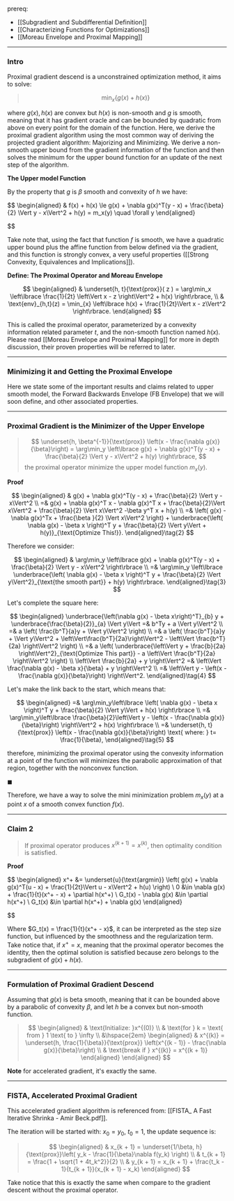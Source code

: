 prereq: 
* [[Subgradient and Subdifferential Definition]]
* [[Characterizing Functions for Optimizations]]
* [[Moreau Envelope and Proximal Mapping]]

---
### **Intro**

Proximal gradient descend is a unconstrained optimization method, it aims to solve: 

> $$\min_x \{g(x) + h(x)\}$$

where $g(x), h(x)$ are convex but $h(x)$ is non-smooth and $g$ is smooth, meaning that it has gradient oracle and can be bounded by quadratic from above on every point for the domain of the function. Here, we derive the proximal gradient algorithm using the most common way of deriving the projected gradient algorithm: Majorizing and Minimizing. We derive a non-smooth upper bound from the gradient information of the function and then solves the minimum for the upper bound function for an update of the next step of the algorithm. 

**The Upper model Function**

By the property that $g$ is $\beta$ smooth and convexity of $h$ we have: 

$$
\begin{aligned}
    & f(x) + h(x) \le 
    g(x) + \nabla g(x)^T(y - x) + \frac{\beta}{2} \Vert y - x\Vert^2
    + h(y) = m_x(y) \quad \forall y
\end{aligned}

$$

Take note that, using the fact that function $f$ is smooth, we have a quadratic upper bound plus the affine function from below defined via the gradient, and this function is strongly convex, a very useful properties ([[Strong Convexity, Equivalences and Implications]]). 



**Define: The Proximal Operator and Moreau Envelope**

$$
\begin{aligned}
    & \underset{h, t}{\text{prox}}(
    z
    ) = 
    \arg\min_x \left\lbrace 
        \frac{1}{2t}
        \left\Vert
            x - z
        \right\Vert^2
        + 
        h(x)
    \right\rbrace, 
    \\
    & \text{env}_{h,t}(z) = 
    \min_{x} \left\lbrace
        h(x) + \frac{1}{2t}\Vert x - z\Vert^2
    \right\rbrace. 
\end{aligned}
$$

This is called the proximal operator, parameterized by a convexity information related parameter $t$, and the non-smooth function named $h(x)$. Please read [[Moreau Envelope and Proximal Mapping]] for more in depth discussion, their proven properties will be referred to later. 

---
### **Minimizing it and Getting the Proximal Envelope**

Here we state some of the important results and claims related to upper smooth model, the Forward Backwards Envelope (FB Envelope) that we will soon define, and other associated properties. 



---
### **Proximal Gradient is the Minimizer of the Upper Envelope**

> $$
> \underset{h, \beta^{-1}}{\text{prox}} \left(x - \frac{\nabla g(x)}{\beta}\right) = 
> \arg\min_y \left\lbrace
>     g(x) + \nabla g(x)^T(y - x) + \frac{\beta}{2}
>     \Vert y - x\Vert^2 + h(y)
> \right\rbrace,
> $$
> the proximal operator minimize the upper model function $m_x(y)$. 

**Proof**

$$
\begin{aligned}
    & g(x) + \nabla g(x)^T(y - x) + \frac{\beta}{2} \Vert y - x\Vert^2
    \\
    =&
    g(x) + \nabla g(x)^T x - \nabla g(x)^T x + 
    \frac{\beta}{2}\Vert x\Vert^2 + \frac{\beta}{2} \Vert x\Vert^2
    -\beta y^T x + h(y)
    \\
    =& 
    \left(
        g(x) - \nabla g(x)^Tx + \frac{\beta }{2} \Vert x\Vert^2
    \right) + 
    \underbrace{\left(
        \nabla g(x) - \beta x
    \right)^T y + \frac{\beta}{2} \Vert y\Vert + h(y)}_{\text{Optimize This!}}. 
\end{aligned}\tag{2}
$$

Therefore we consider:  

$$
\begin{aligned}
    & \arg\min_y \left\lbrace
    g(x) + \nabla g(x)^T(y - x) + \frac{\beta}{2} \Vert y - x\Vert^2
    \right\rbrace
    \\
    =&
    \arg\min_y \left\lbrace
        \underbrace{\left(
            \nabla g(x) - \beta x
        \right)^T y + \frac{\beta}{2} \Vert y\Vert^2}_{\text{the smooth part}} + h(y)
    \right\rbrace. 
\end{aligned}\tag{3}
$$

Let's complete the square here: 

$$
\begin{aligned}
    \underbrace{\left(\nabla g(x) - \beta x\right)^T}_{b} y + \underbrace{\frac{\beta}{2}}_{a} \Vert y\Vert =&
    b^Ty + a \Vert y\Vert^2
    \\
    =&
    a \left(
        \frac{b^T}{a}y + \Vert y\Vert^2
    \right)
    \\
    =& 
    a \left(
        \frac{b^T}{a}y + \Vert y\Vert^2 + 
        \left\Vert\frac{b^T}{2a}\right\Vert^2
        - 
        \left\Vert
             \frac{b^T}{2a}
        \right\Vert^2
    \right)
    \\
    =& 
    a \left(
        \underbrace{\left\Vert
              y + \frac{b}{2a}
        \right\Vert^2}_{\text{Optimize This part}}
        -
        a \left\Vert
             \frac{b^T}{2a}
        \right\Vert^2
    \right)
    \\
    \left\Vert
        \frac{b}{2a} + y
    \right\Vert^2
    =& 
    \left\Vert
         \frac{\nabla g(x) - \beta x}{\beta} + y
    \right\Vert^2 
    \\
    =& 
    \left\Vert
        y - \left(x - \frac{\nabla g(x)}{\beta}\right)
    \right\Vert^2. 
\end{aligned}\tag{4}
$$

Let's make the link back to the start, which means that: 

$$
\begin{aligned}
    =& 
    \arg\min_y\left\lbrace
        \left(
            \nabla g(x) - \beta x
        \right)^T y + \frac{\beta}{2} \Vert y\Vert
        + h(x)
    \right\rbrace 
    \\
    =& 
    \arg\min_y\left\lbrace
        \frac{\beta}{2}\left\Vert
        y - \left(x - \frac{\nabla g(x)}{\beta}\right)
    \right\Vert^2 + h(x)
    \right\rbrace
    \\
    =& 
    \underset{h, t}{\text{prox}} \left(x - \frac{\nabla g(x)}{\beta}\right) \text{ where: } t= \frac{1}{\beta}, 
\end{aligned}\tag{5}
$$

therefore, minimizing the proximal operator using the convexity information at a point of the function will minimizes the parabolic approximation of that region, together with the nonconvex function. 

$\blacksquare$

Therefore, we have a way to solve the mini minimization problem $m_x(y)$ at a point $x$ of a smooth convex function $f(x)$. 


---
### **Claim 2**

> If proximal operator produces $x^{(k+ 1)} = x^{(k)}$, then optimality condition is satisfied. 

**Proof**

$$
\begin{aligned}
    x^+ &= \underset{u}{\text{argmin}} \left(
        g(x) + \nabla g(x)^T(u - x) + \frac{1}{2t}\Vert u - x\Vert^2 + h(u)
    \right)
    \\
    0 &\in \nabla g(x) + \frac{1}{t}(x^+ - x) + \partial h(x^+)
    \\
    G_t(x) - \nabla g(x) &\in \partial h(x^+)
    \\
    G_t(x) &\in \partial h(x^+) + \nabla g(x)
\end{aligned}

$$

Where $G_t(x) = \frac{1}{t}(x^+ - x)$, it can be interpreted as the step size function, but influenced by the smoothness and the regularization term. Take notice that, if $x^+ = x$, meaning that the proximal operator becomes the identity, then the optimal solution is satisfied because zero belongs to the subgradient of $g(x) + h(x)$. 

---
### **Formulation of Proximal Gradient Descend**

Assuming that $g(x)$ is beta smooth, meaning that it can be bounded above by a parabolic of convexity $\beta$, and let $h$ be a convex but non-smooth function. 

>$$
>\begin{aligned}
>    & \text{Initialize: }x^{(0)}
>    \\
>    & \text{for } k = \text{ from } 1 \text{ to } \infty
>    \\
>    &\hspace{2em}
>    \begin{aligned}
>        & x^{(k)} = \underset{h, \frac{1}{\beta}}{\text{prox}}
>        \left(x^{(k - 1)} - \frac{\nabla g(x)}{\beta}\right)
>        \\  
>        & \text{break if } x^{(k)} = x^{(k + 1)}
>    \end{aligned}
>\end{aligned}
>$$

**Note** for accelerated gradient, it's exactly the same. 

---
### **FISTA, Accelerated Proximal Gradient**

This accelerated gradient algorithm is referenced from: [[FISTA_ A Fast Iterative Shrinka - Amir Beck.pdf]]. 

The iteration will be started with: $x_0 = y_0$, $t_0 = 1$, the update sequence is: 

>$$ 
>\begin{aligned}
>    & x_{k + 1} = \underset{1/\beta, h}{\text{prox}}\left(
>        y_k - \frac{1}{\beta}\nabla f(y_k)
>    \right)
>    \\
>    & t_{k + 1} = \frac{1 + \sqrt{1 + 4t_k^2}}{2}
>    \\
>    & y_{k + 1} = x_{k + 1} + \frac{t_k - 1}{t_{k + 1}}(x_{k + 1} - x_k)
>\end{aligned}
>$$

Take notice that this is exactly the same when compare to the gradient descent without the proximal operator. 




